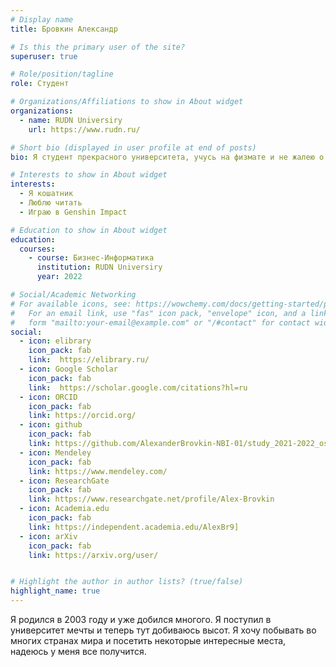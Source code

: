 ```yaml
---
# Display name
title: Бровкин Александр

# Is this the primary user of the site?
superuser: true

# Role/position/tagline
role: Студент

# Organizations/Affiliations to show in About widget
organizations:
  - name: RUDN Universiry
    url: https://www.rudn.ru/

# Short bio (displayed in user profile at end of posts)
bio: Я студент прекрасного университета, учусь на физмате и не жалею о этом. Также очень люблю животных.

# Interests to show in About widget
interests:
  - Я кошатник
  - Люблю читать
  - Играю в Genshin Impact

# Education to show in About widget
education:
  courses:
    - course: Бизнес-Информатика
      institution: RUDN Universiry 
      year: 2022

# Social/Academic Networking
# For available icons, see: https://wowchemy.com/docs/getting-started/page-builder/#icons
#   For an email link, use "fas" icon pack, "envelope" icon, and a link in the
#   form "mailto:your-email@example.com" or "/#contact" for contact widget.
social:
  - icon: elibrary
    icon_pack: fab
    link:  https://elibrary.ru/
  - icon: Google Scholar
    icon_pack: fab
    link:  https://scholar.google.com/citations?hl=ru
  - icon: ORCID
    icon_pack: fab
    link: https://orcid.org/ 
  - icon: github
    icon_pack: fab
    link: https://github.com/AlexanderBrovkin-NBI-01/study_2021-2022_os-intro.git
  - icon: Mendeley
    icon_pack: fab
    link: https://www.mendeley.com/
  - icon: ResearchGate
    icon_pack: fab
    link: https://www.researchgate.net/profile/Alex-Brovkin
  - icon: Academia.edu
    icon_pack: fab
    link: https://independent.academia.edu/AlexBr9]
  - icon: arXiv
    icon_pack: fab
    link: https://arxiv.org/user/


# Highlight the author in author lists? (true/false)
highlight_name: true
---
```


Я родился в 2003 году и уже добился многого. Я поступил в университет мечты и теперь тут добиваюсь высот. Я хочу побывать во многих странах мира и посетить некоторые интересные места, надеюсь у меня все получится.
